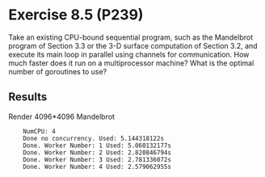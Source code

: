 # Exercise 8.5 (P239)

Take an existing CPU-bound sequential program, such as the Mandelbrot program of Section 3.3 or the 3-D surface computation of Section 3.2,
and execute its main loop in parallel using channels for communication.
How much faster does it run on a multiprocessor machine?
What is the optimal number of goroutines to use?

## Results

Render 4096*4096 Mandelbrot

``` text
    NumCPU: 4
    Done no concurrency. Used: 5.144318122s
    Done. Worker Number: 1 Used: 5.060132177s
    Done. Worker Number: 2 Used: 2.820846794s
    Done. Worker Number: 3 Used: 2.781336072s
    Done. Worker Number: 4 Used: 2.579062955s
```
